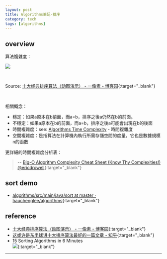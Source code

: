 ```yaml
---
layout: post
title: Algorithms筆記-排序
category: tech
tags: [algorithms]
---
```


## overview

算法複雜度：

![](http://www.hauchenglee.com/assets/images/tech/sort-complexity.png)

<br>

Source: [十大经典排序算法（动图演示） - 一像素 - 博客园](https://www.cnblogs.com/onepixel/p/7674659.html){:target="_blank"}

<br>

相關概念：
- 穩定：如果a原本在b前面，而a=b，排序之後a仍然在b的前面。
- 不穩定：如果a原本在b的前面，而a=b，排序之後a可能會出現在b的後面
- 時間複雜度：see: [Algorithms Time Complexity](http://www.hauchenglee.com/tech/2019/11/13/algorithms-time-complexity.html) - 時間複雜度
- 空間複雜度：是指算法在計算機內執行所需存儲空間的度量，它也是數據規模n的函數

更詳細的時間複雜度分析表：
> -- [Big-O Algorithm Complexity Cheat Sheet (Know Thy Complexities!) @ericdrowell](https://www.bigocheatsheet.com/){:target="_blank"}

## sort demo

- [algorithms/src/main/java/sort at master · hauchenglee/algorithms](https://github.com/hauchenglee/algorithms/tree/master/src/main/java/sort){:target="_blank"}

## reference

- [十大经典排序算法（动图演示） - 一像素 - 博客园](https://www.cnblogs.com/onepixel/p/7674659.html){:target="_blank"}
- [这或许是东半球讲十大排序算法最好的一篇文章 - 知乎](https://zhuanlan.zhihu.com/p/68672733){:target="_blank"}
- 15 Sorting Algorithms in 6 Minutes<br>
  [![](http://img.youtube.com/vi/kPRA0W1kECg/0.jpg)](http://www.youtube.com/watch?v=kPRA0W1kECg "15 Sorting Algorithms in 6 Minutes"){:target="_blank"}

---